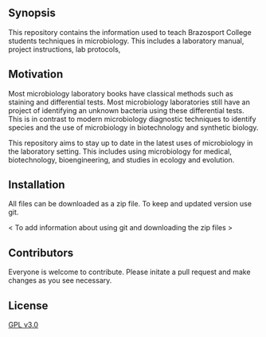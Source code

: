 ## Synopsis

This repository contains the information used to teach Brazosport College students techniques in microbiology. This includes a laboratory manual, project instructions, lab protocols, 

## Motivation

Most microbiology laboratory books have classical methods such as staining and differential tests. Most microbiology laboratories still have an project of identifying an unknown bacteria using these differential tests. This is in contrast to modern microbiology diagnostic techniques to identify species and the use of microbiology in biotechnology and synthetic biology.

This repository aims to stay up to date in the latest uses of microbiology in the laboratory setting. This includes using microbiology for medical, biotechnology, bioengineering, and studies in ecology and evolution.

## Installation

All files can be downloaded as a zip file. To keep and updated version use git.

< To add information about using git and downloading the zip files >

## Contributors

Everyone is welcome to contribute. Please initate a pull request and make changes as you see necessary.

## License

[GPL v3.0](http://choosealicense.com/licenses/gpl-3.0/)
